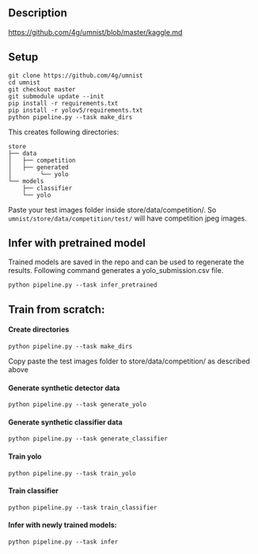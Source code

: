 ## Description
https://github.com/4g/umnist/blob/master/kaggle.md

## Setup

    git clone https://github.com/4g/umnist
    cd umnist
    git checkout master
    git submodule update --init
    pip install -r requirements.txt
    pip install -r yolov5/requirements.txt
    python pipeline.py --task make_dirs

This creates following directories:

    store
    ├── data
    │   ├── competition
    │   ├── generated
    │        └── yolo
    └── models
        ├── classifier
        └── yolo

Paste your test images folder inside store/data/competition/. 
So `umnist/store/data/competition/test/` will have competition jpeg images. 

## Infer with pretrained model
Trained models are saved in the repo and can be used to regenerate the results. Following command generates a yolo_submission.csv file.

    python pipeline.py --task infer_pretrained


## Train from scratch:

#### Create directories
    python pipeline.py --task make_dirs

Copy paste the test images folder to store/data/competition/ as described above

#### Generate synthetic detector data

    python pipeline.py --task generate_yolo

#### Generate synthetic classifier data

    python pipeline.py --task generate_classifier

#### Train yolo

    python pipeline.py --task train_yolo

#### Train classifier

    python pipeline.py --task train_classifier

#### Infer with newly trained models:
    python pipeline.py --task infer
